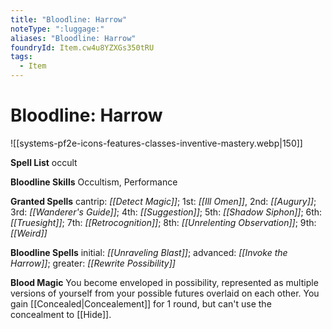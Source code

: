 ```yaml
---
title: "Bloodline: Harrow"
noteType: ":luggage:"
aliases: "Bloodline: Harrow"
foundryId: Item.cw4u8YZXGs350tRU
tags:
  - Item
---
```


# Bloodline: Harrow
![[systems-pf2e-icons-features-classes-inventive-mastery.webp|150]]

**Spell List** occult

**Bloodline Skills** Occultism, Performance

**Granted Spells** cantrip: _[[Detect Magic]]_; 1st: _[[Ill Omen]]_, 2nd: _[[Augury]]_; 3rd: _[[Wanderer's Guide]]_; 4th: _[[Suggestion]]_; 5th: _[[Shadow Siphon]]_; 6th: _[[Truesight]]_; 7th: _[[Retrocognition]]_; 8th: _[[Unrelenting Observation]]_; 9th: _[[Weird]]_

**Bloodline Spells** initial: _[[Unraveling Blast]]_; advanced: _[[Invoke the Harrow]]_; greater: _[[Rewrite Possibility]]_

**Blood Magic** You become enveloped in possibility, represented as multiple versions of yourself from your possible futures overlaid on each other. You gain [[Concealed|Concealement]] for 1 round, but can't use the concealment to [[Hide]].
